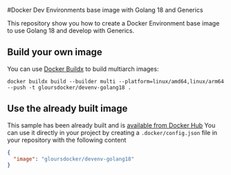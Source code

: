 #Docker Dev Environments base image with Golang 18 and  Generics

This repository show you how to create a Docker Environment base image to use Golang 18 and develop with Generics.

## Build your own image
You can use [Docker Buildx](https://github.com/docker/buildx) to build multiarch images:
```shell
docker buildx build --builder multi --platform=linux/amd64,linux/arm64 --push -t gloursdocker/devenv-golang18 .
```

## Use the already built image
This sample has been already built and is [available from Docker Hub](https://hub.docker.com/repository/docker/gloursdocker/devenv-golang18)
You can use it directly in your project by creating a `.docker/config.json` file in your repository with the following content
```json
{
  "image": "gloursdocker/devenv-golang18"
}
```